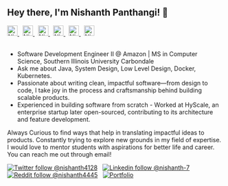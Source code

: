 ## Hey there, I'm Nishanth Panthangi! 👋

<a href="https://twitter.com/nishanth4128">
  <img alt="Nishanth's Twitter" width="24px" src="https://static.cdnlogo.com/logos/t/96/twitter-icon.svg" />
</a> &nbsp;
<a href="https://linkedin.com/in/pnishanth">
  <img alt="Nishanth's Linkdein" width="24px" src="https://upload.wikimedia.org/wikipedia/commons/e/e9/Linkedin_icon.svg" />
</a> &nbsp;
<a href="https://stackoverflow.com/users/6969861/nishanth-panthangi">
  <img alt="Nishanth's StackOverflow" width="24px" src="https://upload.wikimedia.org/wikipedia/commons/e/ef/Stack_Overflow_icon.svg" />
</a> &nbsp;
<a href="https://www.reddit.com/user/nishanth4445">
  <img alt="Nishanth's Reddit" width="24px" src="https://www.vectorico.com/wp-content/uploads/2018/08/Reddit-logo-300x300.png" />
</a> &nbsp;
<a href="https://www.facebook.com/rajeevhub/">
  <img alt="Nishanth's Facebook" width="24px" src="https://upload.wikimedia.org/wikipedia/commons/5/51/Facebook_f_logo_%282019%29.svg" />
</a>  &nbsp;
<a href="https://instagram.com/nishanth.07/">
  <img alt="Nishanth's Instagram" width="24px" src="https://upload.wikimedia.org/wikipedia/commons/e/e7/Instagram_logo_2016.svg" />
</a>
<br/>
<br/>

-  Software Development Engineer II @ Amazon | MS in Computer Science, Southern Illinois University Carbondale
-  Ask me about Java, System Design, Low Level Design, Docker, Kubernetes.
-  Passionate about writing clean, impactful software—from design to code, I take joy in the process and craftsmanship behind building scalable products.
-  Experienced in building software from scratch - Worked at HyScale, an enterprise startup later open-sourced, contributing to its architecture and feature development.


Always Curious to find ways that help in translating impactful ideas to products.
Constantly trying to explore new grounds in my field of expertise.
I would love to mentor students with aspirations for better life and career. You can reach me out through email!

[![Twitter follow @nishanth4128](https://img.shields.io/twitter/follow/nishanth4128?style=social)](https://twitter.com/nishanth4128) &nbsp;
[![Linkedin follow @nishanth-7](https://img.shields.io/badge/-nishanth-blue?style=flat-square&logo=Linkedin&logoColor=white&link=https://www.linkedin.com/in/nishanth-7/)](https://www.linkedin.com/in/nishanth-7/) &nbsp;
[![Reddit follow @nishanth4445](https://img.shields.io/reddit/user-karma/link/nishanth4445?label=nishanth4445&style=social)](https://www.reddit.com/user/nishanth4445) &nbsp;
[![Portfolio](https://img.shields.io/badge/Nishanth-Portfolio-brightgreen)](https://nishanth.super.site)



